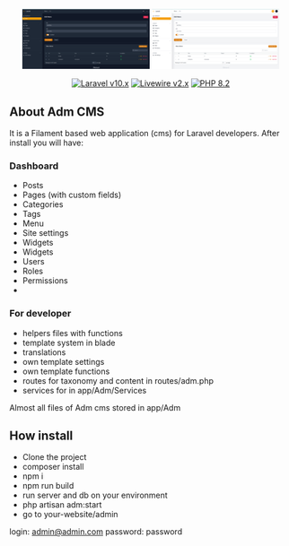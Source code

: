 <p align="center">
<img src="app/Adm/About/images/dark.png" width="45%" alt="Laravel Logo">
<img src="app/Adm/About/images/white.png" width="45%" alt="Laravel Logo">
</p>

<p align="center">
    <a href="https://laravel.com"><img alt="Laravel v10.x" src="https://img.shields.io/badge/Laravel-v10.x-FF2D20?style=for-the-badge&logo=laravel"></a>
    <a href="https://laravel-livewire.com"><img alt="Livewire v2.x" src="https://img.shields.io/badge/Livewire-v2.x-FB70A9?style=for-the-badge"></a>
    <a href="https://php.net"><img alt="PHP 8.2" src="https://img.shields.io/badge/PHP-8.2-777BB4?style=for-the-badge&logo=php"></a>
</p>

## About Adm CMS

It is a Filament based web application (cms) for Laravel developers. After install you will have:
### Dashboard
- Posts
- Pages (with custom fields)
- Categories
- Tags
- Menu
- Site settings
- Widgets
- Widgets
- Users
- Roles
- Permissions
- 
### For developer
- helpers files with functions
- template system in blade
- translations
- own template settings
- own template functions
- routes for taxonomy and content in routes/adm.php
- services for in app/Adm/Services

Almost all files of Adm cms stored in app/Adm

## How install
- Clone the project
- composer install
- npm i
- npm run build
- run server and db on your environment 
- php artisan adm:start
- go to your-website/admin

login: admin@admin.com
password: password
